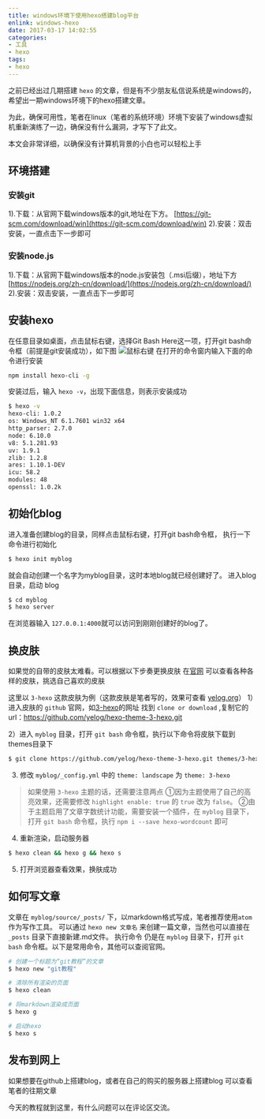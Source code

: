 ```yaml
---
title: windows环境下使用hexo搭建blog平台
enlink: windows-hexo
date: 2017-03-17 14:02:55
categories:
- 工具
- hexo
tags:
- hexo
---
```

之前已经出过几期搭建 `hexo` 的文章，但是有不少朋友私信说系统是windows的，希望出一期windows环境下的hexo搭建文章。

为此，确保可用性，笔者在linux（笔者的系统环境）环境下安装了windows虚拟机重新演练了一边，确保没有什么漏洞，才写下了此文。

本文会非常详细，以确保没有计算机背景的小白也可以轻松上手
## 环境搭建
### 安装git
1).下载：从官网下载windows版本的git,地址在下方。
[https://git-scm.com/download/win](https://git-scm.com/download/win)
2).安装：双击安装，一直点击下一步即可

### 安装node.js
1).下载：从官网下载windows版本的node.js安装包（.msi后缀），地址下方
[https://nodejs.org/zh-cn/download/](https://nodejs.org/zh-cn/download/)
2).安装：双击安装，一直点击下一步即可

## 安装hexo
在任意目录如桌面，点击鼠标右键，选择Git Bash Here这一项，打开git bash命令框（前提是git安装成功），如下图
![鼠标右键](https://cdn.jsdelivr.net/gh/yelog/assets/images/FraxkCebAzx-dlPGsUmgcLZRR_Lj.png)
在打开的命令窗内输入下面的命令进行安装
```bash
npm install hexo-cli -g
```
安装过后，输入 `hexo -v`，出现下面信息，则表示安装成功
```bash
$ hexo -v
hexo-cli: 1.0.2
os: Windows_NT 6.1.7601 win32 x64
http_parser: 2.7.0
node: 6.10.0
v8: 5.1.281.93
uv: 1.9.1
zlib: 1.2.8
ares: 1.10.1-DEV
icu: 58.2
modules: 48
openssl: 1.0.2k
```
## 初始化blog
进入准备创建blog的目录，同样点击鼠标右键，打开git bash命令框，
执行一下命令进行初始化
```bash
$ hexo init myblog
```
就会自动创建一个名字为myblog目录，这时本地blog就已经创建好了。
进入blog目录，启动 blog
```bash
$ cd myblog
$ hexo server
```
在浏览器输入 `127.0.0.1:4000`就可以访问到刚刚创建好的blog了。
## 换皮肤
如果觉的自带的皮肤太难看。可以根据以下步奏更换皮肤
在[官网](https://hexo.io/themes/) 可以查看各种各样的皮肤，挑选自己喜欢的皮肤

这里以 `3-hexo` 这款皮肤为例（这款皮肤是笔者写的，效果可查看 [yelog.org](http://yelog.org/)）
1）进入皮肤的 `github` 官网，如[3-hexo](https://github.com/yelog/hexo-theme-3-hexo)的网址
找到 `clone or download` ,复制它的url：https://github.com/yelog/hexo-theme-3-hexo.git

2）进入 `myblog` 目录，打开 `git bash` 命令框，执行以下命令将皮肤下载到themes目录下
```bash
$ git clone https://github.com/yelog/hexo-theme-3-hexo.git themes/3-hexo
```

3) 修改 `myblog/_config.yml` 中的 `theme: landscape` 为 `theme: 3-hexo`

> 如果使用 `3-hexo` 主题的话，还需要注意两点
①因为主题使用了自己的高亮效果，还需要修改 `highlight enable: true` 的 `true` 改为 `false`。
②由于主题启用了文章字数统计功能，需要安装一个插件，在 `myblog` 目录下，打开 `git bash` 命令框，执行 `npm i --save hexo-wordcount` 即可

4) 重新渲染，启动服务器
```bash
$ hexo clean && hexo g && hexo s
```

5) 打开浏览器查看效果，换肤成功

## 如何写文章
文章在 `myblog/source/_posts/` 下，以markdown格式写成，笔者推荐使用`atom`作为写作工具。
可以通过 `hexo new 文章名` 来创建一篇文章，当然也可以直接在 `_posts` 目录下直接新建.md文件。
执行命令 仍是在 `myblog` 目录下，打开 `git bash` 命令框。以下是常用命令，其他可以查阅官网。
```bash
# 创建一个标题为“git教程”的文章
$ hexo new "git教程"

# 清除所有渲染的页面
$ hexo clean

# 将markdown渲染成页面
$ hexo g

# 启动hexo
$ hexo s
```

## 发布到网上
如果想要在github上搭建blog，或者在自己的购买的服务器上搭建blog
可以查看笔者的往期文章

今天的教程就到这里，有什么问题可以在评论区交流。
